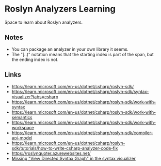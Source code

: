 # Roslyn Analyzers Learning

Space to learn about Roslyn analyzers.

## Notes

- You can package an analyzer in your own library it seems.
- The "[..)" notation means that the starting index is part of the span, but the ending index is not.

## Links
- https://learn.microsoft.com/en-us/dotnet/csharp/roslyn-sdk/ 
- https://learn.microsoft.com/en-us/dotnet/csharp/roslyn-sdk/syntax-visualizer?tabs=csharp
- https://learn.microsoft.com/en-us/dotnet/csharp/roslyn-sdk/work-with-syntax 
- https://learn.microsoft.com/en-us/dotnet/csharp/roslyn-sdk/work-with-semantics
- https://learn.microsoft.com/en-us/dotnet/csharp/roslyn-sdk/work-with-workspace
- https://learn.microsoft.com/en-us/dotnet/csharp/roslyn-sdk/compiler-api-model
- https://learn.microsoft.com/en-us/dotnet/csharp/roslyn-sdk/tutorials/how-to-write-csharp-analyzer-code-fix
- https://roslynquoter.azurewebsites.net/ 
- [Missing "View Directed Syntax Graph" in the syntax visualizer](https://github.com/dotnet/roslyn/issues/15691)
